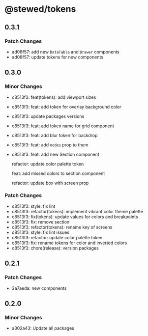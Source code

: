 # @stewed/tokens

## 0.3.1

### Patch Changes

- ad08f57: add new `DataTable` and `Drawer` components
- ad08f57: update tokens for new components

## 0.3.0

### Minor Changes

- c8513f3: feat(tokens): add viewport sizes
- c8513f3: feat: add token for overlay background color
- c8513f3: update packages versions
- c8513f3: feat: add token name for grid component
- c8513f3: feat: add blur token for backdrop
- c8513f3: feat: add `modes` prop to them
- c8513f3: feat: add new Section component

  refactor: update color palette token

  feat: add missed colors to section component

  refactor: update box with screen prop

### Patch Changes

- c8513f3: style: fix lint
- c8513f3: refactor(tokens): implement vibrant color theme palette
- c8513f3: fix(tokens): update values for colors and breakpoints
- c8513f3: fix: remove section
- c8513f3: refactor(tokens): rename key of screens
- c8513f3: style: fix lint issues
- c8513f3: refactor: update color palette token
- c8513f3: fix: rename tokens for color and inverted colors
- c8513f3: chore(release): version packages

## 0.2.1

### Patch Changes

- 2a7aeda: new components

## 0.2.0

### Minor Changes

- a302a43: Update all packages
